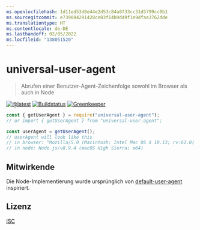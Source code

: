 ```yaml
---
ms.openlocfilehash: 1d11ed53d8e44e2d53c84a8f33cc31d5799cc0b1
ms.sourcegitcommit: e739004291428ce83f14b9d49f1e9dfaa3762dde
ms.translationtype: HT
ms.contentlocale: de-DE
ms.lasthandoff: 02/05/2022
ms.locfileid: "138051520"
---
```

# <a name="universal-user-agent"></a>universal-user-agent

> Abrufen einer Benutzer-Agent-Zeichenfolge sowohl im Browser als auch in Node

[![@latest](https://img.shields.io/npm/v/universal-user-agent.svg)](https://www.npmjs.com/package/universal-user-agent)
[![Buildstatus](https://github.com/gr2m/universal-user-agent/workflows/Test/badge.svg)](https://github.com/gr2m/universal-user-agent/actions?query=workflow%3ATest+branch%3Amaster)
[![Greenkeeper](https://badges.greenkeeper.io/gr2m/universal-user-agent.svg)](https://greenkeeper.io/)

```js
const { getUserAgent } = require("universal-user-agent");
// or import { getUserAgent } from "universal-user-agent";

const userAgent = getUserAgent();
// userAgent will look like this
// in browser: "Mozilla/5.0 (Macintosh; Intel Mac OS X 10.13; rv:61.0) Gecko/20100101 Firefox/61.0"
// in node: Node.js/v8.9.4 (macOS High Sierra; x64)
```

## <a name="credits"></a>Mitwirkende

Die Node-Implementierung wurde ursprünglich von [default-user-agent](https://www.npmjs.com/package/default-user-agent) inspiriert.

## <a name="license"></a>Lizenz

[ISC](LICENSE.md)
